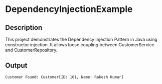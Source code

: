 # DependencyInjectionExample

## Description
This project demonstrates the Dependency Injection Pattern in Java using constructor injection.
It allows loose coupling between CustomerService and CustomerRepository.

## Output
```
Customer Found: Customer[ID: 101, Name: Rakesh Kumar]
```